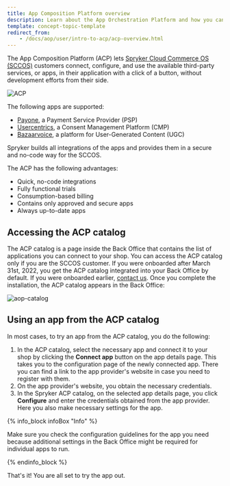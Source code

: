 ```yaml
---
title: App Composition Platform overview
description: Learn about the App Orchestration Platform and how you can use it.
template: concept-topic-template
redirect_from:
    - /docs/aop/user/intro-to-acp/acp-overview.html
---
```


The App Composition Platform (ACP) lets [Spryker Cloud Commerce OS (SCCOS)](/docs/cloud/dev/spryker-cloud-commerce-os/getting-started-with-the-spryker-cloud-commerce-os.html) customers connect, configure, and use the available third-party services, or apps, in their application with a click of a button, without development efforts from their side.

![ACP](https://spryker.s3.eu-central-1.amazonaws.com/docs/aop/app-orchestration-platform-overview/aop.png)

The following apps are supported:

- [Payone](/docs/acp/user/apps/payone.html), a Payment Service Provider (PSP)
- [Usercentrics](/docs/acp/user/apps/usercentrics.html), a Consent Management Platform (CMP)
- [Bazaarvoice](/docs/acp/user/apps/bazaarvoice.html), a platform for User-Generated Content (UGC)

Spryker builds all integrations of the apps and provides them in a secure and no-code way for the SCCOS.

The ACP has the following advantages:

- Quick, no-code integrations
- Fully functional trials
- Consumption-based billing
- Contains only approved and secure apps
- Always up-to-date apps

## Accessing the ACP catalog

The ACP catalog is a page inside the Back Office that contains the list of applications you can connect to your shop. 
You can access the ACP catalog only if you are the SCCOS customer. If you were onboarded after March 31st, 2022, you get the ACP catalog integrated into your Back Office by default. If you were onboarded earlier, [contact us](https://spryker.force.com/support/s/case-creation-form). Once you complete the installation, the ACP catalog appears in the Back Office:

![aop-catalog](https://spryker.s3.eu-central-1.amazonaws.com/docs/aop/app-orchestration-platform-overview/aop-catalog.png)

## Using an app from the ACP catalog

In most cases, to try an app from the ACP catalog, you do the following:

1. In the ACP catalog, select the necessary app and connect it to your shop by clicking the **Connect app** button on the app details page. This takes you to the configuration page of the newly connected app. There you can find a link to the app provider's website in case you need to register with them.
2. On the app provider's website, you obtain the necessary credentials.
3. In the Spryker ACP catalog, on the selected app details page, you click **Configure** and enter the credentials obtained from the app provider. Here you also make necessary settings for the app.

{% info_block infoBox "Info" %}

Make sure you check the configuration guidelines for the app you need because additional settings in the Back Office might be required for individual apps to run.

{% endinfo_block %}

That's it! You are all set to try the app out. 

